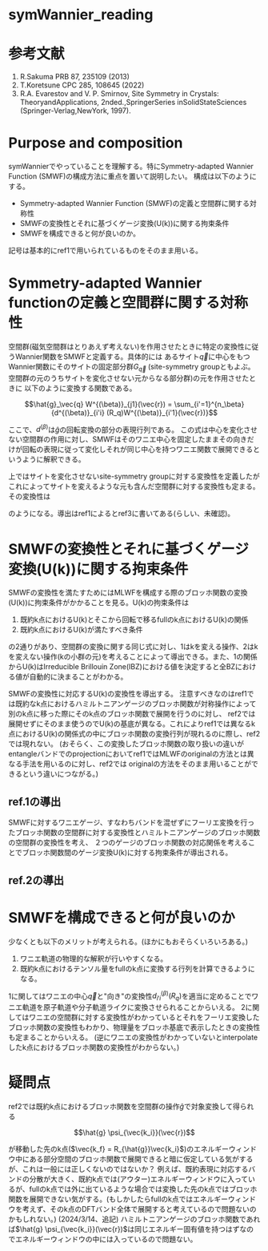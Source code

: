 # symWannier_reading
# 参考文献
1. R.Sakuma PRB 87, 235109 (2013)
2. T.Koretsune CPC 285, 108645 (2022)
3. R.A. Evarestov and V. P. Smirnov, Site Symmetry in Crystals: TheoryandApplications, 2nded.,SpringerSeries inSolidStateSciences (Springer-Verlag,NewYork, 1997).
# Purpose and composition
symWannierでやっていることを理解する。特にSymmetry-adapted Wannier Function (SMWF)の構成方法に重点を置いて説明したい。
構成は以下のようにする。
- Symmetry-adapted Wannier Function (SMWF)の定義と空間群に関する対称性
- SMWFの変換性とそれに基づくゲージ変換(U(k))に関する拘束条件
- SMWFを構成できると何が良いのか。
  
記号は基本的にref1で用いられているものをそのまま用いる。
# Symmetry-adapted Wannier functionの定義と空間群に関する対称性
空間群(磁気空間群はとりあえず考えない)を作用させたときに特定の変換性に従うWannier関数をSMWFと定義する。具体的には
あるサイト$`\vec{q}`$に中心をもつWannier関数にそのサイトの固定部分群$`G_\vec{q}`$ (site-symmetry groupともよぶ。空間群の元のうちサイトを変化させない元からなる部分群)の元を作用させたときに
以下のように変換する関数である。
```math
\hat{g}_\vec{q} W^{(\beta)}_{j1}(\vec{r}) = \sum_{i'=1}^{n_\beta}{d^{(\beta)}_{i'i} (R_q)W^{(\beta)}_{i'1}(\vec{r})}
```
ここで、$`d^{(\beta)}`$は$`\hat{g}`$の回転変換の部分の表現行列である。
この式は中心を変化させない空間群の作用に対し、SMWFはそのワニエ中心を固定したままその向きだけが回転の表現に従って変化しそれが同じ中心を持つワニエ関数で展開できるというように解釈できる。

上ではサイトを変化させないsite-symmetry groupに対する変換性を定義したがこれによってサイトを変えるような元も含んだ空間群に対する変換性も定まる。その変換性は

のようになる。導出はref1によるとref3に書いてある(らしい、未確認)。
#  SMWFの変換性とそれに基づくゲージ変換(U(k))に関する拘束条件
SMWFの変換性を満たすためにはMLWFを構成する際のブロッホ関数の変換(U(k))に拘束条件がかかることを見る。U(k)の拘束条件は
1. 既約k点におけるU(k)とそこから回転で移るfullのk点におけるU(k)の関係
2. 既約k点におけるU(k)が満たすべき条件
   
の2通りがあり、空間群の変換に関する同じ式に対し、1はkを変える操作、2はkを変えない操作(kの小群の元)を考えることによって導出できる。また、1の関係からU(k)はIrreducible Brillouin Zone(IBZ)における値を決定すると全BZにおける値が自動的に決まることがわかる。

SMWFの変換性に対応するU(k)の変換性を導出する。
注意すべきなのはref1では既約なk点におけるハミルトニアンゲージのブロッホ関数が対称操作によって別のk点に移った際にそのk点のブロッホ関数で展開を行うのに対し、
ref2では展開せずにそのまま使うのでU(k)の基底が異なる。これによりref1では異なるk点におけるU(k)の関係式の中にブロッホ関数の変換行列が現れるのに際し、ref2では現れない。
(おそらく、この変換したブロッホ関数の取り扱いの違いがentangleバンドでのprojectionにおいてref1ではMLWFのoriginalの方法とは異なる手法を用いるのに対し、ref2では
originalの方法をそのまま用いることができるという違いにつながる。)
## ref.1の導出
SMWFに対するワニエゲージ、すなわちバンドを混ぜずにフーリエ変換を行ったブロッホ関数の空間群に対する変換性とハミルトニアンゲージのブロッホ関数の空間群の変換性を考え、
２つのゲージのブロッホ関数の対応関係を考えることでブロッホ関数間のゲージ変換U(k)に対する拘束条件が導出される。

## ref.2の導出

# SMWFを構成できると何が良いのか
少なくとも以下のメリットが考えられる。(ほかにもおそらくいろいろある。)
1. ワニエ軌道の物理的な解釈が行いやすくなる。
2. 既約k点におけるテンソル量をfullのk点に変換する行列を計算できるようになる。

1に関してはワニエの中心$`\vec{q}`$と"向き"の変換性$`d^{(\beta)}_{i'i} (R_q)`$を適当に定めることでワニエ軌道を原子軌道や分子軌道ライクに変換させられることからいえる。
2に関してはワニエの空間群に対する変換性がわかっているとそれをフーリエ変換したブロッホ関数の変換性もわかり、物理量をブロッホ基底で表示したときの変換性も定まることからいえる。
(逆にワニエの変換性がわかっていないとinterpolateしたk点におけるブロッホ関数の変換性がわからない。)
# 疑問点
ref2では既約k点におけるブロッホ関数を空間群の操作$\hat{g}$で対象変換して得られる
```math
\hat{g} \psi_{\vec{k_i}}(\vec{r})
```
が移動した先のk点($\vec{k_f} = R_{\hat{g}}\vec{k_i}$)のエネルギーウィンドウ中にある部分空間のブロッホ関数で展開できると暗に仮定している気がするが、これは一般には正しくないのではないか？
例えば、既約表現に対応するバンドの分散が大きく、既約k点では(アウター)エネルギーウィンドウに入っているが、fullのk点では外に出ているような場合では変換した先のk点ではブロッホ関数を展開できない気がする。(もしかしたらfullのk点ではエネルギーウィンドウを考えず、そのk点のDFTバンド全体で展開すると考えているので問題ないのかもしれない。)
(2024/3/14、追記)
ハミルトニアンゲージのブロッホ関数であれば$`\hat{g} \psi_{\vec{k_i}}(\vec{r})`$は同じエネルギー固有値を持つはずなのでエネルギーウィンドウの中には入っているので問題ない。
